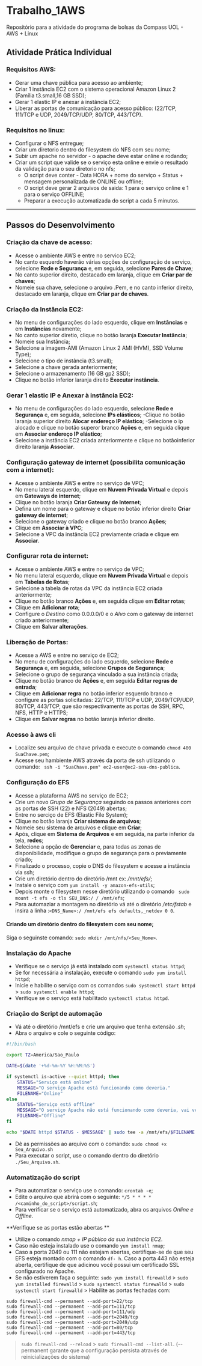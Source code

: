 # Trabalho_1AWS
Repositório para a atividade do programa de bolsas da Compass UOL - AWS + Linux 

## Atividade Prática Individual
### Requisitos AWS:
- Gerar uma chave pública para acesso ao ambiente;
- Criar 1 instância EC2 com o sistema operacional Amazon Linux 2 
    (Família t3.small,16 GB SSD);
- Gerar 1 elastic IP e anexar à instância EC2;
- Liberar as portas de comunicação para acesso público:
    (22/TCP, 111/TCP e UDP, 2049/TCP/UDP, 80/TCP, 443/TCP).

### Requisitos no linux:
- Configurar o NFS entregue;
- Criar um diretorio dentro do filesystem do NFS com seu nome;
- Subir um apache no servidor - o apache deve estar online e rodando;
- Criar um script que valide se o serviço esta online e envie o resultado da validação
para o seu diretorio no nfs;
  - O script deve conter - Data HORA + nome do serviço + Status + mensagem personalizada de ONLINE ou offline;
  - O script deve gerar 2 arquivos de saida: 1 para o serviço online e 1 para o serviço OFFLINE;
  - Preparar a execução automatizada do script a cada 5 minutos.

---

## Passos do Desenvolvimento

### Criação da chave de acesso:
- Acesse o ambiente AWS e entre no servico EC2;
- No canto esquerdo haverão várias opções de configuração de serviço, selecione **Rede e Segurança** e, em seguida, selecione **Pares de Chave**;
- No canto superior direito, destacado em laranja, clique em **Criar par de chaves**;
- Nomeie sua chave, selecione o arquivo .Pem, e no canto inferior direito, destacado em laranja, clique em **Criar par de chaves**.

### Criação da Instância EC2:
- No menu de configurações do lado esquerdo, clique em **Instâncias** e em **Instâncias** novamente;
- No canto superior diretio, clique no botão laranja **Executar Instância**;
- Nomeie sua Instância;
- Selecione a imagem-AMI (Amazon Linux 2 AMI (HVM), SSD Volume Type);
- Selecione o tipo de instância (t3.small);
- Selecione a chave gerada anteriormente;
- Selecione o armazenamento (16 GB gp2 SSD);
- Clique no botão inferior laranja direito **Executar instância**.

### Gerar 1 elastic IP e Anexar à instância EC2:
- No menu de configurações do lado esquerdo, selecione **Rede e Segurança** e, em seguida, selecione **IPs elásticos**;
-Clique no botão laranja superior direito **Alocar endereço IP elástico**;
-Selecione o ip alocado e clique no botão superor branco **Ações** e, em seguida clique em **Associar endereço IP elástico**;
- Selecione a instância EC2 criada anteriormente e clique no botãoinferior direito laranja **Associar**.

### Configuração gateway de internet (possibilita comunicação com a internet):
- Acesse o ambiente AWS e entre no serviço de VPC;
- No menu lateral esquerdo, clique em **Nuvem Privada Virtual** e depois em **Gateways de internet**;
- Clique no botão laranja **Criar Gateway de Internet**;
- Defina um nome para o gateway e clique no botão inferior direito **Criar gateway de internet**;
- Selecione o gateway criado e clique no botão branco **Ações**;
- Clique em **Associar à VPC**;
- Selecione a VPC da instância EC2 previamente criada e clique em **Associar**.

### Configurar rota de internet:
- Acesse o ambiente AWS e entre no serviço de VPC;
- No menu lateral esquerdo, clique em **Nuvem Privada Virtual** e depois em **Tabelas de Rotas**;
- Selecione a tabela de rotas da VPC da instância EC2 criada anteriormente;
- Clique no botão branco **Ações** e, em seguida clique em **Editar rotas**;
- Clique em **Adicionar rota**;
- Configure o *Destino* como 0.0.0.0/0 e o *Alvo* com o gateway de internet criado anteriormente;
- Clique em **Salvar alterações**.

### Liberação de Portas:
- Acesse a AWS e entre no serviço de EC2;
- No menu de configurações do lado esquerdo, selecione **Rede e Segurança** e, em seguida, selecione **Grupos de Segurança**;
- Selecione o grupo de segurança vinculado a sua instância criada;
- Clique no botâo branco de **Ações** e, em seguida **Editar regras de entrada**; 
- Clique em **Adicionar regra** no botão inferior esquerdo branco e configure as portas solicitadas: 22/TCP, 111/TCP e UDP, 2049/TCP/UDP, 80/TCP, 443/TCP, que são respectivamente as portas de SSH, RPC, NFS, HTTP e HTTPS;
- Clique em **Salvar regras** no botão laranja inferior direito.

### Acesso à aws cli
- Localize seu arquivo de chave privada e execute o comando `chmod 400 SuaChave.pem`;
- Acesse seu hambiente AWS através da porta de ssh utilizando o comando: ` ssh -i "SuaChave.pem" ec2-user@ec2-sua-dns-publica`.

### Configuração do EFS
- Acesse a plataforma AWS no serviço de EC2;
- Crie um novo *Grupo de Segurança* seguindo os passos anteriores com as portas de SSH (22) e NFS (2049) abertas;
- Entre no serciço de EFS (Elastic File System);
- Clique no botão laranja **Criar sistema de arquivos**;
- Nomeie seu sistema de arquivos e clique em **Criar**;
- Após, clique em **Sistema de Arquivos** e em seguida, na parte inferior da tela, **redes**;
- Selecione a opção de **Gerenciar** e, para todas as zonas de disponibilidade, modifique o grupo de segurança para o previamente criado;
- Finalizado o processo, copie o DNS do filesystem e acesse a instância via ssh;
- Crie um diretório dentro do diretório /mnt ex: */mnt/efs/*;
- Instale o serviço com `yum install -y amazon-efs-utils`;
- Depois monte o filesystem nesse diretório utilizando o comando ` sudo mount -t efs -o tls SEU_DNS:/ / /mnt/efs`;
- Para automaziar a montagem no diretório vá até o diretório */etc/fstab* e insira a linha :`<DNS_Name>:/ /mnt/efs efs defaults,_netdev 0 0`.

#### Criando um diretório dentro do filesystem com seu nome;
Siga o seguinste comando: `sudo mkdir /mnt/nfs/<Seu_Nome>`.

### Instalação do Apache
- Verifique se o serviço já está instalado com  `systemctl status httpd`;
- Se for necessária a instalação, execute o comando `sudo yum install httpd`;
- Inicie e habilite o serviço com os comandos `sudo systemctl start httpd` > `sudo systemctl enable httpd`;
- Verifique se o serviço está habilitado `systemctl status httpd`.

### Criação do Script de automação 
- Vá até o diretório /mnt/efs e crie um arquivo que tenha extensão *.sh*;
- Abra o arquivo e cole o seguinte código:
``` Bash
#!/bin/bash

export TZ=America/Sao_Paulo

DATE=$(date '+%d-%m-%Y %H:%M:%S')

if systemctl is-active --quiet httpd; then
	STATUS="Serviço está online"
	MESSAGE="O serviço Apache está funcionando como deveria."
	FILENAME="Online"
else
	STATUS="Serviço está offline"
	MESSAGE="O serviço Apache não está funcionando como deveria, vai ver o que deu errado."
	FILENAME="Offline"
fi

echo "$DATE httpd $STATUS - $MESSAGE" | sudo tee -a /mnt/efs/$FILENAME
```
- Dê as permissões ao arquivo com o comando: `sudo chmod +x Seu_Arquivo.sh`
- Para executar o script, use o comando dentro do diretório `./Seu_Arquivo.sh`.

### Automatização do script 
- Para automatizar o serviço use o comando: `crontab -e`;
- Edite o arquivo que abrirá com o seguinte: `*/5 * * * * /<caminho_do_script>/script.sh`;
- Para verificar se o serviço está automatizado, abra os arquivos *Online e Offline*.

**Verifique se as portas estão abertas **
- Utilize o comando *nmap + IP público da sua instância EC2*.
- Caso não esteja instalado use o comando `yum install nmap`;
- Caso a porta 2049 ou 111 não estejam abertas, certifique-se de que seu EFS esteja montado com o comando `df- h`. Caso a porta 443 não esteja aberta, certifique de que adicinou você possui um certificado SSL configurado no Apache.
- Se não estiverem faça o seguinte:
`sudo yum install firewalld` > `sudo yum installed firewalld` >  `sudo systemctl status firewalld` > `sudo systemctl start firewalld` > Habilite as portas fechadas com:
```
sudo firewall-cmd --permanent --add-port=22/tcp
sudo firewall-cmd --permanent --add-port=111/tcp
sudo firewall-cmd --permanent --add-port=111/udp
sudo firewall-cmd --permanent --add-port=2049/tcp
sudo firewall-cmd --permanent --add-port=2049/udp
sudo firewall-cmd --permanent --add-port=80/tcp
sudo firewall-cmd --permanent --add-port=443/tcp
```
> `sudo firewall-cmd --reload` > `sudo firewall-cmd --list-all`. 
(--permanent garante que a configuração persista através de reinicializações do sistema)

